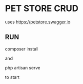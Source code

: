 # PET STORE CRUD 

uses https://petstore.swagger.io

## RUN
composer install

and

php artisan serve

to start
